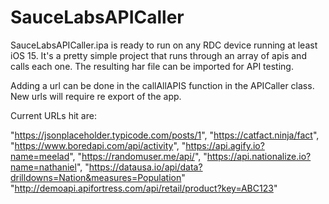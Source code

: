 # SauceLabsAPICaller

SauceLabsAPICaller.ipa is ready to run on any RDC device running at least iOS 15. It's a pretty simple project that runs through an array of apis and calls each one. The resulting har file can be imported for API testing.

Adding a url can be done in the callAllAPIS function in the APICaller class. New urls will require re export of the app.

Current URLs hit are:

"https://jsonplaceholder.typicode.com/posts/1",
"https://catfact.ninja/fact",
"https://www.boredapi.com/api/activity",
"https://api.agify.io?name=meelad",
"https://randomuser.me/api/", 
"https://api.nationalize.io?name=nathaniel",
"https://datausa.io/api/data?drilldowns=Nation&measures=Population"
"http://demoapi.apifortress.com/api/retail/product?key=ABC123"
